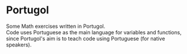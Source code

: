 # Portugol
Some Math exercises written in Portugol.<br>
Code uses Portuguese as the main language for variables and functions, since Portugol's aim is to teach code using Portuguese (for native speakers).
